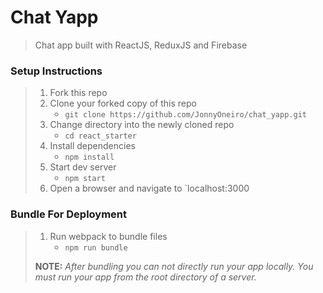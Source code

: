 # Chat Yapp

> Chat app built with ReactJS, ReduxJS and Firebase

### Setup Instructions

> 1. Fork this repo
> 1. Clone your forked copy of this repo
>    - `git clone https://github.com/JonnyOneiro/chat_yapp.git`
> 1. Change directory into the newly cloned repo
>    - `cd react_starter`
> 1. Install dependencies 
>    - `npm install`
> 1. Start dev server
>    - `npm start`
> 1. Open a browser and navigate to `localhost:3000

### Bundle For Deployment

> 1. Run webpack to bundle files
>    - `npm run bundle`
> 
> **NOTE:** *After bundling you can not directly run your app locally. You must run your app from the root directory of a server.*
